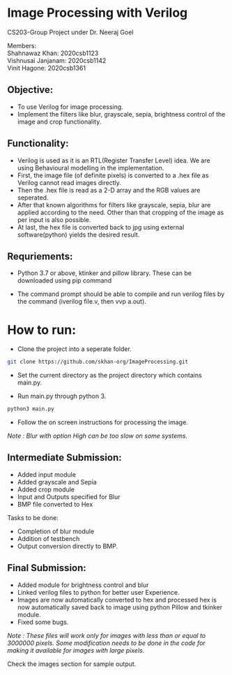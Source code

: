 # Image Processing with Verilog
CS203-Group Project under Dr. Neeraj Goel

Members:  
Shahnawaz Khan: 2020csb1123  
Vishnusai Janjanam: 2020csb1142  
Vinit Hagone: 2020csb1361

## Objective: 
- To use Verilog for image processing.  
- Implement the filters like blur, grayscale, sepia, brightness control of the image and crop functionality. 


## Functionality:  

- Verilog is used as it is an RTL(Register Transfer Level) idea. We are using Behavioural modelling in the implementation.  
- First, the image file (of definite pixels) is converted to a .hex file as Verilog cannot read images directly. 
- Then the .hex file is read as a 2-D array and the RGB values are seperated. 
- After that known algorithms for filters like grayscale, sepia, blur are applied according to the need. Other than that cropping of the image as per input is also possible. 
- At last, the hex file is converted back to jpg using external software(python) yields the desired result.

## Requriements:

- Python 3.7 or above, ktinker and pillow library. These can be downloaded using pip command 

- The command prompt should be able to compile and run verilog files by the command (iverilog file.v, then vvp a.out).

# How to run:

* Clone the project into a seperate folder.  
```bash
git clone https://github.com/skhan-org/ImageProcessing.git
```
* Set the current directory as the  project directory which contains main.py.

* Run main.py through python 3. 
```bash
python3 main.py 
```
* Follow the on screen instructions for processing the image.

*Note : Blur with option High can be too slow on some systems.*

## Intermediate Submission:

* Added input module
* Added grayscale and Sepia
* Added crop module
* Input and Outputs specified for Blur
* BMP file converted to Hex

Tasks to be done:
* Completion of blur module
* Addition of testbench
* Output conversion directly to BMP.

## Final Submission:
* Added module for brightness control and blur
* Linked verilog files to python for better user Experience.
* Images are now automatically converted to hex and processed hex is now automatically saved back to image using python Pillow and tkinker module.
* Fixed some bugs.

*Note : These files will work only for images with less than or equal to 3000000 pixels. Some modification needs to be done in the code for making it available for images with large pixels.*

Check the images section for sample output.
